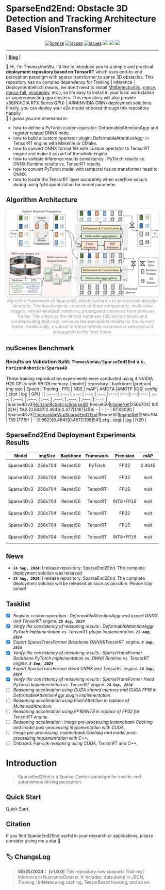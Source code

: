 # SparseEnd2End: Obstacle 3D Detection and Tracking Architecture Based VisionTransformer
<div align="center">

[![license](https://img.shields.io/github/license/ThomasVonWu/SparseEnd2End
)](https://github.com/ThomasVonWu/SparseEnd2End/blob/main/LICENSE)
[![issues](https://img.shields.io/github/issues/ThomasVonWu/SparseEnd2End?color=F48D73)](https://github.com/ThomasVonWu/SparseEnd2End/issues?q=is%3Aissue+is%3Aclosed)
[![issues](https://img.shields.io/github/issues-closed/ThomasVonWu/SparseEnd2End
)](https://github.com/ThomasVonWu/SparseEnd2End/issues?q=is%3Aissue+is%3Aclosed)
<img src="https://img.shields.io/github/repo-size/ThomasVonWu/SparseEnd2End.svg"/>
<img src="https://img.shields.io/badge/language-C++/CUDA-red.svg"/>
<img src="https://img.shields.io/github/stars/ThomasVonWu/SparseEnd2End.svg"/>

</div>

--------------------------------------------------------------------------------
| [**Blog**](https://zhuanlan.zhihu.com/p/715179777) |  

👋 Hi, I’m ThomasVonWu. I'd like to introduce you to a  simple and practical **deployment repository based on TensorRT** which uses end-to-end perception paradigm with sparse transformer to sense 3D obstacles. This repository has no complex dependency for Training | Inference | Deployment(which means, we don't need to install [MMDetection3d](https://github.com/open-mmlab/mmdetection3d), [mmcv](https://github.com/open-mmlab/mmcv), [mmcv-full](https://github.com/open-mmlab/mmcv), [mmdeploy](https://github.com/open-mmlab/mmdeploy), etc.), so it's easy to install in your local workstation or supercomputing gpu clusters. This repository will also provide x86(NVIDIA RTX  Series GPU) | ARM(NVIDIA ORIN) deployment solutions. Finally, you can deploy your e2e model onborad through this repository happily.  
👀 I guess you are interested in:  
- how to define a PyTorch custom operator: DeformableAttentionAggr and register related ONNX node.
- how to build a custom opertator plugin: DeformableAttentionAggr in TensorRT engine with Makefile or CMake.
- how to convert ONNX format file with custom opertator to TensorRT engine and make it as  part of the whole  engine.
- how to validate inference results consistency : PyTorch results vs. ONNX Runtime results vs. TensorRT results.
- how to convert PyTorch model with temporal fusion transformer head to ONNX.
- how to locate the TensorRT layer accurately when overflow occurs during using fp16 quantization for model parameter.

## Algorithm Architecture
<center>
    <img style="border-radius: 0.3125em;
    box-shadow: 0 2px 4px 0 rgba(34,36,38,.12),0 2px 10px 0 rgba(34,36,38,.08);" 
    src="resources/images/sparse4d_architecture.jpg" width="1000">
    <br>
    <div style="color:orange; border-bottom: 1px solid #d9d9d9;
    display: inline-block;
    color: #999;
    padding: 2px;">Algorithm Framework of Sparse4D, which conforms to an encoder-decoder structure. The inputs mainly consists of three components: multi-view images, newly initialized instances, propagated instances from previous frame. The output is the refined instances (3D anchor boxes and corresponding features), serve as the perception results for the current frame. Additionally, a subset of these refined instances is selected and propagated to the next frame.</div>
</center>


## nuScenes Benchmark
### Results on Validation Split: `ThomasVonWu/SparseEnd2End` v.s. `HorizonRobotics/Sparse4D`
These training reproduction experiments were conducted using 4 NVIDIA H20 GPUs with 96 GB memory.
|model | repository | backbone |pretrain| img size | Epoch | Traning | FPS | NDS | mAP |  AMOTA |AMOTP |IDS| config | ckpt | log | GPU |
|  :----:  | :---: | :---: | :---: | :---: | :---:| :---:|:---:|:---: | :---: | :----: | :----: | :---: | :----: | :----: | :----: |:----: |
|Sparse4Dv3|[HorizonRobotics/Sparse4D](https://github.com/HorizonRobotics/Sparse4D)|Resnet50|[ImageNet](https://download.pytorch.org/models/resnet50-19c8e357.pth)|256x704| 100 |22H | 19.8 |0.5637|0.4646|0.477|1.167|456| - | - | - | RTX3090 |
|Sparse4Dv3|[ThomasVonWu/SparseEnd2End](https://github.com/ThomasVonWu/SparseEnd2End)|Resnet50|[ImageNet](https://download.pytorch.org/models/resnet50-19c8e357.pth)|256x704| 150 |77.5H | - |0.5623|0.4645|0.457|1.196|541| [cfg](dataset/config/sparse4d_temporal_r50_1x4_bs22_256x704.py) | [ckpt](https://drive.google.com/file/d/1sSMNB7T7LPKSr8nD9S_tSiu1mJrFMZ1I/view?usp=sharing) | [log](https://drive.google.com/file/d/1_TkatIdrfGzaZvUT02y3d4ctl2HIQ5oG/view?usp=drive_link) | H20 |

## SparseEnd2End Deployment Experiments Results
|         **Model**        | **ImgSize** | **Backbone** | **Framework** | **Precision** | **mAP** | **NDS** | **FPS** |                  **GPU**                  | **config**| **ckpt**|**onnx**|**engine**|
|:----------------------------:|:-------------------:|:------------------------:|:------------------------:|:----------------------:|:--------------:|:-------------:|:-------------:|:----------------:|:----------------:|:----------------:|:----------------:|:----------------:|
|         Sparse4Dv3      |    256x704     |     Resnet50    |           PyTorch       |            FP32        |     0.4645     |     0.5623    |     19.8     |  RTX 3090 |[config](dataset/config/sparse4d_temporal_r50_1x1_bs1_256x704_mini.py)|[ckpt](https://drive.google.com/file/d/1sSMNB7T7LPKSr8nD9S_tSiu1mJrFMZ1I/view?usp=sharing)|     --     |     --     |
|         Sparse4Dv3      |    256x704     |     Resnet50    |          TensorRT     |            FP32        |      wait       |     wait      |     wait     |  RTX 3090 |[config](dataset/config/sparse4d_temporal_r50_1x1_bs1_256x704_mini.py)|[ckpt](https://drive.google.com/file/d/1sSMNB7T7LPKSr8nD9S_tSiu1mJrFMZ1I/view?usp=sharing)|[onnx](https://drive.google.com/drive/folders/1dbjnV5AW4-VB0zbYUsUAhGjo0lGm177m?usp=sharing)|[engine](https://drive.google.com/drive/folders/1ZIxTDVsG0QaW9FwSSnrS1JZUKF0_OymG?usp=sharing)|
|         Sparse4Dv3      |    256x704     |     Resnet50    |          TensorRT     |            FP16        |      wait       |     wait      |     wait     |  RTX 3090 |[config](dataset/config/sparse4d_temporal_r50_1x1_bs1_256x704_mini.py)|[ckpt](https://drive.google.com/file/d/1sSMNB7T7LPKSr8nD9S_tSiu1mJrFMZ1I/view?usp=sharing)|     wait     |     wait     |
|         Sparse4Dv3      |    256x704     |     Resnet50    |          TensorRT     |    INT8+FP16    |      wait       |     wait      |     wait     |  RTX 3090 |[config](dataset/config/sparse4d_temporal_r50_1x1_bs1_256x704_mini.py)|[ckpt](https://drive.google.com/file/d/1sSMNB7T7LPKSr8nD9S_tSiu1mJrFMZ1I/view?usp=sharing)|     wait     |     wait     |
|         Sparse4Dv3      |    256x704     |     Resnet50    |          TensorRT     |            FP32        |      wait       |     wait      |     wait     |      NVIDIA ORIN      |[config](dataset/config/sparse4d_temporal_r50_1x1_bs1_256x704_mini.py)|[ckpt](https://drive.google.com/file/d/1sSMNB7T7LPKSr8nD9S_tSiu1mJrFMZ1I/view?usp=sharing)|     wait     |     wait     |
|         Sparse4Dv3      |    256x704     |     Resnet50    |          TensorRT     |            FP16        |      wait       |     wait      |     wait     |      NVIDIA ORIN      |[config](dataset/config/sparse4d_temporal_r50_1x1_bs1_256x704_mini.py)|[ckpt](https://drive.google.com/file/d/1sSMNB7T7LPKSr8nD9S_tSiu1mJrFMZ1I/view?usp=sharing)|     wait     |     wait     |
|         Sparse4Dv3      |    256x704     |     Resnet50    |          TensorRT     |    INT8+FP16    |      wait       |     wait      |     wait     |      NVIDIA ORIN      |[config](dataset/config/sparse4d_temporal_r50_1x1_bs1_256x704_mini.py)|[ckpt](https://drive.google.com/file/d/1sSMNB7T7LPKSr8nD9S_tSiu1mJrFMZ1I/view?usp=sharing)|     wait     |     wait     |


## News
* **`24 Sep, 2024`:** I release repository: SparseEnd2End. The complete deployment solution was released. 
* **`25 Aug, 2024`:** I release repository: SparseEnd2End. The complete deployment solution will be released as soon as possible. Please stay tuned! 

## Tasklist
- [X] *Register custom operation : DeformableAttentionAggr and export ONNX and TensorRT engine. **`25 Aug, 2024`***
- [X] *Verify the consistency of reasoning results : DeformableAttentionAggr  PyToch Implementation  vs. TensorRT plugin Implementation. **`25 Aug, 2024`***  
- [X] *Export SparseTransFormer Backbone ONNX&TensorRT engine. **`8 Sep, 2024`***
- [X] *Verify the consistency of reasoning results : SparseTransFormer Backbone PyTorch Implementation vs. ONNX Runtime vs. TensorRT engine. **`8 Sep, 2024`***
- [X] *Export SparseTransFormer Head ONNX and TensorRT engine. **`24 Sep, 2024`***
- [X] *Verify the consistency of reasoning results : SparseTransFormer Head PyTorch Implementation vs. TensorRT engine. **`24 Sep, 2024`***
- [ ] *Reasoning acceleration using CUDA shared memory and CUDA FP16 in DeformableAttentionAggr plugin Implementation.*
- [ ] *Reasoning acceleration using FlashAttention in replace of MultiheadAttention.*
- [ ] *Reasoning acceleration using FP16/INT8  in replace of FP32 for TensorRT engine.*
- [ ] *Reasoning acceleration : Image pre-processing Instancbank Caching and model post-processing Implementation with CUDA.*
- [ ] *Image pre-processing, Instancbank Caching and model post-processing Implementation with C++.*
- [ ] *Onboard: Full-link reasoning using CUDA, TensorRT and C++.*

# Introduction
> SparseEnd2End is a Sparse-Centric paradigm for end-to-end autonomous driving perception.  

## Quick Start
[Quick Start](QUICK-START.md)

## Citation
If you find SparseEnd2End useful in your research or applications, please consider giving me a star &#127775;  

## 🏷 ChangeLog
>**08/25/2024：** **[v1.0.0]** This repository now supports Training | Inference in NuscenesDataset. It includes: data dump in JSON, Training | Inference  log caching, TensorBoard hooking, and so on. 